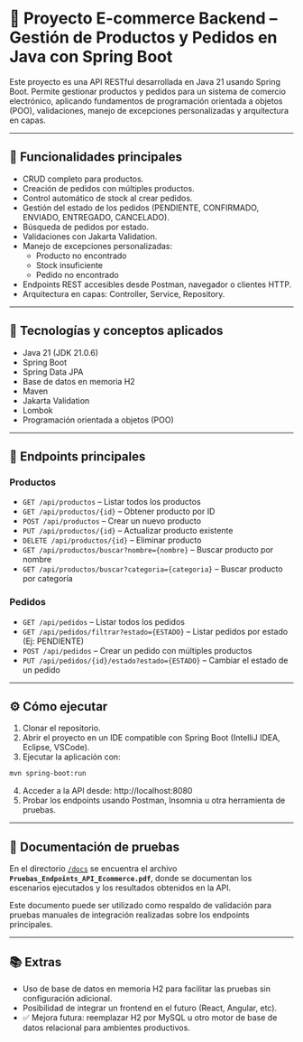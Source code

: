 # 🛒 Proyecto E-commerce Backend – Gestión de Productos y Pedidos en Java con Spring Boot

Este proyecto es una API RESTful desarrollada en Java 21 usando Spring Boot. Permite gestionar productos y pedidos para un sistema de comercio electrónico, aplicando fundamentos de programación orientada a objetos (POO), validaciones, manejo de excepciones personalizadas y arquitectura en capas.

---

## 🚀 Funcionalidades principales

- CRUD completo para productos.
- Creación de pedidos con múltiples productos.
- Control automático de stock al crear pedidos.
- Gestión del estado de los pedidos (PENDIENTE, CONFIRMADO, ENVIADO, ENTREGADO, CANCELADO).
- Búsqueda de pedidos por estado.
- Validaciones con Jakarta Validation.
- Manejo de excepciones personalizadas:
    - Producto no encontrado
    - Stock insuficiente
    - Pedido no encontrado
- Endpoints REST accesibles desde Postman, navegador o clientes HTTP.
- Arquitectura en capas: Controller, Service, Repository.

---

## 🧠 Tecnologías y conceptos aplicados

- Java 21 (JDK 21.0.6)
- Spring Boot
- Spring Data JPA
- Base de datos en memoria H2
- Maven
- Jakarta Validation
- Lombok
- Programación orientada a objetos (POO)

---

## 📌 Endpoints principales

### Productos
- `GET /api/productos` – Listar todos los productos
- `GET /api/productos/{id}` – Obtener producto por ID
- `POST /api/productos` – Crear un nuevo producto
- `PUT /api/productos/{id}` – Actualizar producto existente
- `DELETE /api/productos/{id}` – Eliminar producto
- `GET /api/productos/buscar?nombre={nombre}` – Buscar producto por nombre
- `GET /api/productos/buscar?categoria={categoria}` – Buscar producto por categoría

### Pedidos
- `GET /api/pedidos` – Listar todos los pedidos
- `GET /api/pedidos/filtrar?estado={ESTADO}` – Listar pedidos por estado (Ej: PENDIENTE)
- `POST /api/pedidos` – Crear un pedido con múltiples productos
- `PUT /api/pedidos/{id}/estado?estado={ESTADO}` – Cambiar el estado de un pedido

---

## ⚙️ Cómo ejecutar

1. Clonar el repositorio.
2. Abrir el proyecto en un IDE compatible con Spring Boot (IntelliJ IDEA, Eclipse, VSCode).
3. Ejecutar la aplicación con:

```bash
mvn spring-boot:run
```
4. Acceder a la API desde: http://localhost:8080
5. Probar los endpoints usando Postman, Insomnia u otra herramienta de pruebas.

---

## 📄 Documentación de pruebas

En el directorio [`/docs`](./docs) se encuentra el archivo **`Pruebas_Endpoints_API_Ecommerce.pdf`**, donde se documentan los escenarios ejecutados y los resultados obtenidos en la API.

Este documento puede ser utilizado como respaldo de validación para pruebas manuales de integración realizadas sobre los endpoints principales.

---

## 📚 Extras

- Uso de base de datos en memoria H2 para facilitar las pruebas sin configuración adicional.
- Posibilidad de integrar un frontend en el futuro (React, Angular, etc).
- ✅ Mejora futura: reemplazar H2 por MySQL u otro motor de base de datos relacional para ambientes productivos.